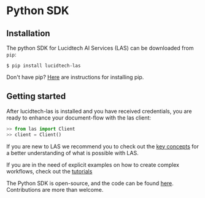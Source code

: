 # Python SDK

## Installation
The python SDK for Lucidtech AI Services (LAS) can be downloaded from `pip`:
```commandline
$ pip install lucidtech-las
```

Don't have pip? [Here](https://pip.pypa.io/en/latest/installing/) are instructions for installing pip.

## Getting started 
After lucidtech-las is installed and you have received credentials, 
you are ready to enhance your document-flow with the las client:
```python
>> from las import Client
>> client = Client() 
```
If you are new to LAS we recommend you to check out the [key concepts](../../introduction) 
for a better understanding of what is possible with LAS.

If you are in the need of explicit examples on how to create complex workflows, 
check out the [tutorials](../../tutorials) 

The Python SDK is open-source, and the code can be found [here](https://github.com/LucidtechAI/las-sdk-python).
Contributions are more than welcome.

